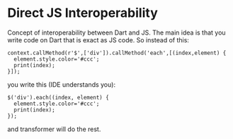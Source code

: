 # Direct JS Interoperability
Concept of interoperability between Dart and JS. The main idea is that you write
code on Dart that is exact as JS code. So instead of this:

```
context.callMethod(r'$',['div']).callMethod('each',[(index,element) {
  element.style.color='#ccc';
  print(index);
}]);
```

you write this (IDE understands you):

```
$('div').each((index, element) {
  element.style.color='#ccc';
  print(index);
});
```

and transformer will do the rest.
